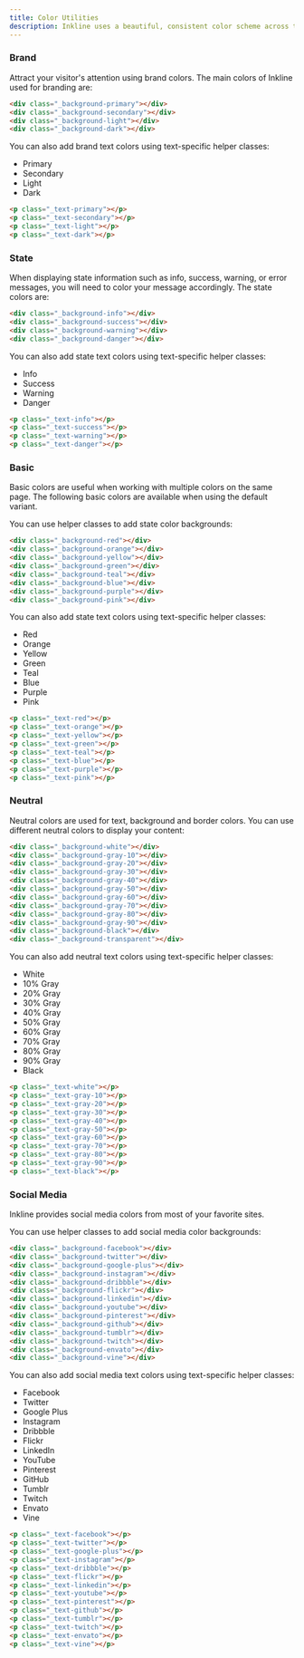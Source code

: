 ```yaml
---
title: Color Utilities
description: Inkline uses a beautiful, consistent color scheme across the framework. 
---
```

### Brand
Attract your visitor's attention using brand colors. The main colors of Inkline used for branding are:

<i-code title="Brand Color Background">
<i-tab type="preview">
    <i-row>
        <i-column xs="12" sm="6" md="3">
            <color-box type="primary" title="Primary" description="#178bb2"></color-box>
        </i-column>
        <i-column xs="12" sm="6" md="3">
            <color-box type="secondary" title="Secondary" description="#5d65b9"></color-box>
        </i-column>
        <i-column xs="12" sm="6" md="3">
            <color-box type="light" title="Light" description="#e9ecef"></color-box>
        </i-column>
        <i-column xs="12" sm="6" md="3">
            <color-box type="dark" title="Dark" description="#212529"></color-box>
        </i-column>
    </i-row>
</i-tab>
<i-tab type="html">

~~~html
<div class="_background-primary"></div>
<div class="_background-secondary"></div>
<div class="_background-light"></div>
<div class="_background-dark"></div>
~~~

</i-tab>
</i-code>

You can also add brand text colors using text-specific helper classes:

<i-code title="Brand Color Text">
<i-tab type="preview">
    <ul class="-inline">
        <li class="_text-primary">Primary</li>
        <li class="_text-secondary">Secondary</li>
        <li class="_text-light">Light</li>
        <li class="_text-dark">Dark</li>
    </ul>
</i-tab>
<i-tab type="html">

~~~html
<p class="_text-primary"></p>
<p class="_text-secondary"></p>
<p class="_text-light"></p>
<p class="_text-dark"></p>
~~~

</i-tab>
</i-code>

### State
When displaying state information such as info, success, warning, or error messages, you will need to color your message accordingly. The state colors are:

<i-code title="State Color Background">
<i-tab type="preview">
    <i-row>
        <i-column xs="12" sm="6" md="3">
            <color-box type="info" title="Info" description="#62bec1"></color-box>
        </i-column>
        <i-column xs="12" sm="6" md="3">
            <color-box type="success" title="Success" description="#5fb072"></color-box>
        </i-column>
        <i-column xs="12" sm="6" md="3">
            <color-box type="warning" title="Warning" description="#f1ac53"></color-box>
        </i-column>
        <i-column xs="12" sm="6" md="3">
            <color-box type="danger" title="Danger" description="#f25f5c"></color-box>
        </i-column>
    </i-row>
</i-tab>
<i-tab type="html">

~~~html
<div class="_background-info"></div>
<div class="_background-success"></div>
<div class="_background-warning"></div>
<div class="_background-danger"></div>
~~~

</i-tab>
</i-code>

You can also add state text colors using text-specific helper classes:

<i-code title="State Color Text">
<i-tab type="preview">
    <ul class="-inline">
        <li class="_text-info">Info</li>
        <li class="_text-success">Success</li>
        <li class="_text-warning">Warning</li>
        <li class="_text-danger">Danger</li>
    </ul>
</i-tab>
<i-tab type="html">

~~~html
<p class="_text-info"></p>
<p class="_text-success"></p>
<p class="_text-warning"></p>
<p class="_text-danger"></p>
~~~

</i-tab>
</i-code>

### Basic
Basic colors are useful when working with multiple colors on the same page. The following basic colors are 
available when using the default variant.

You can use helper classes to add state color backgrounds:

<i-code title="Basic Color Background">
<i-tab type="preview">
    <i-row>
        <i-column xs="12" sm="6" md="3">
            <color-box type="red" title="Red" description="#f25f5c"></color-box>
        </i-column>
        <i-column xs="12" sm="6" md="3">
            <color-box type="orange" title="Orange" description="#f1ac53"></color-box>
        </i-column>
        <i-column xs="12" sm="6" md="3">
            <color-box type="yellow" title="Yellow" description="#ffe066"></color-box>
        </i-column>
        <i-column xs="12" sm="6" md="3">
            <color-box type="green" title="Green" description="#5fb072"></color-box>
        </i-column>
        <i-column xs="12" sm="6" md="3">
            <color-box type="teal" title="Teal" description="#62bec1"></color-box>
        </i-column>
        <i-column xs="12" sm="6" md="3">
            <color-box type="blue" title="Blue" description="#178bb2"></color-box>
        </i-column>
        <i-column xs="12" sm="6" md="3">
            <color-box type="purple" title="Purple" description="#5d65b9"></color-box>
        </i-column>
        <i-column xs="12" sm="6" md="3">
            <color-box type="pink" title="Pink" description="#ff6f80"></color-box>
        </i-column>
    </i-row>
</i-tab>
<i-tab type="html">

~~~html
<div class="_background-red"></div>
<div class="_background-orange"></div>
<div class="_background-yellow"></div>
<div class="_background-green"></div>
<div class="_background-teal"></div>
<div class="_background-blue"></div>
<div class="_background-purple"></div>
<div class="_background-pink"></div>
~~~

</i-tab>
</i-code>

You can also add state text colors using text-specific helper classes:

<i-code title="Basic Color Text">
<i-tab type="preview">
    <ul class="-inline">
        <li class="_text-red">Red</li>
        <li class="_text-orange">Orange</li>
        <li class="_text-yellow">Yellow</li>
        <li class="_text-green">Green</li>
        <li class="_text-teal">Teal</li>
        <li class="_text-blue">Blue</li>
        <li class="_text-purple">Purple</li>
        <li class="_text-pink">Pink</li>
    </ul>
</i-tab>
<i-tab type="html">

~~~html
<p class="_text-red"></p>
<p class="_text-orange"></p>
<p class="_text-yellow"></p>
<p class="_text-green"></p>
<p class="_text-teal"></p>
<p class="_text-blue"></p>
<p class="_text-purple"></p>
<p class="_text-pink"></p>
~~~

</i-tab>
</i-code>


### Neutral
Neutral colors are used for text, background and border colors. You can use different neutral colors to display your content:

<i-code title="Neutral Color Background">
<i-tab type="preview">
    <i-row>
        <i-column xs="12" sm="6" md="3">
            <color-box type="white" title="White" description="#ffffff"></color-box>
        </i-column>
        <i-column xs="12" sm="6" md="3">
            <color-box type="gray-10" title="10% Gray" description="#f8f9fa"></color-box>
        </i-column>
        <i-column xs="12" sm="6" md="3">
            <color-box type="gray-20" title="20% Gray" description="#e9ecef"></color-box>
        </i-column>
        <i-column xs="12" sm="6" md="3">
            <color-box type="gray-30" title="30% Gray" description="#dee2e6"></color-box>
        </i-column>
        <i-column xs="12" sm="6" md="3">
            <color-box type="gray-40" title="40% Gray" description="#ced4da"></color-box>
        </i-column>
        <i-column xs="12" sm="6" md="3">
            <color-box type="gray-50" title="50% Gray" description="#adb5bd"></color-box>
        </i-column>
        <i-column xs="12" sm="6" md="3">
            <color-box type="gray-60" title="60% Gray" description="#868e96"></color-box>
        </i-column>
        <i-column xs="12" sm="6" md="3">
            <color-box type="gray-70" title="70% Gray" description="#495057"></color-box>
        </i-column>
        <i-column xs="12" sm="6" md="3">
            <color-box type="gray-80" title="80% Gray" description="#343a40"></color-box>
        </i-column>
        <i-column xs="12" sm="6" md="3">
            <color-box type="gray-90" title="90% Gray" description="#212529"></color-box>
        </i-column>
        <i-column xs="12" sm="6" md="3">
            <color-box type="black" title="Black" description="#000000"></color-box>
        </i-column>
        <i-column xs="12" sm="6" md="3">
            <color-box class="_text-gray-80" type="transparent" title="Transparent" description="transparent"></color-box>
        </i-column>
    </i-row>
</i-tab>
<i-tab type="html">

~~~html
<div class="_background-white"></div>
<div class="_background-gray-10"></div>
<div class="_background-gray-20"></div>
<div class="_background-gray-30"></div>
<div class="_background-gray-40"></div>
<div class="_background-gray-50"></div>
<div class="_background-gray-60"></div>
<div class="_background-gray-70"></div>
<div class="_background-gray-80"></div>
<div class="_background-gray-90"></div>
<div class="_background-black"></div>
<div class="_background-transparent"></div>
~~~

</i-tab>
</i-code>

You can also add neutral text colors using text-specific helper classes:

<i-code title="Neutral Color Text">
<i-tab type="preview">
    <ul class="-inline">
        <li class="_text-white _background-black">White</li>
        <li class="_text-gray-10">10% Gray</li>
        <li class="_text-gray-20">20% Gray</li>
        <li class="_text-gray-30">30% Gray</li>
        <li class="_text-gray-40">40% Gray</li>
        <li class="_text-gray-50">50% Gray</li>
        <li class="_text-gray-60">60% Gray</li>
        <li class="_text-gray-70">70% Gray</li>
        <li class="_text-gray-80">80% Gray</li>
        <li class="_text-gray-90">90% Gray</li>
        <li class="_text-black">Black</li>
    </ul>
</i-tab>
<i-tab type="html">

~~~html
<p class="_text-white"></p>
<p class="_text-gray-10"></p>
<p class="_text-gray-20"></p>
<p class="_text-gray-30"></p>
<p class="_text-gray-40"></p>
<p class="_text-gray-50"></p>
<p class="_text-gray-60"></p>
<p class="_text-gray-70"></p>
<p class="_text-gray-80"></p>
<p class="_text-gray-90"></p>
<p class="_text-black"></p>
~~~

</i-tab>
</i-code>

### Social Media
Inkline provides social media colors from most of your favorite sites.

You can use helper classes to add social media color backgrounds:

<i-code title="Social Media Color Background">
<i-tab type="preview">
    <i-row>
        <i-column xs="12" sm="6" md="3">
            <color-box type="facebook" title="Facebook" description="#3b5998"></color-box>
        </i-column>
        <i-column xs="12" sm="6" md="3">
            <color-box type="twitter" title="Twitter" description="#1da1f2"></color-box>
        </i-column>
        <i-column xs="12" sm="6" md="3">
            <color-box type="google" title="Google" description="#dd4b39"></color-box>
        </i-column>
        <i-column xs="12" sm="6" md="3">
            <color-box type="instagram" title="Instagram" description="#fd1d1d"></color-box>
        </i-column>
        <i-column xs="12" sm="6" md="3">
            <color-box type="dribbble" title="Dribbble" description="#ea4c89"></color-box>
        </i-column>
        <i-column xs="12" sm="6" md="3">
            <color-box type="behance" title="Behance" description="#1769ff"></color-box>
        </i-column>
        <i-column xs="12" sm="6" md="3">
            <color-box type="flickr" title="Flickr" description="#ff0084"></color-box>
        </i-column>
        <i-column xs="12" sm="6" md="3">
            <color-box type="linkedin" title="LinkedIn" description="#0077b5"></color-box>
        </i-column>
        <i-column xs="12" sm="6" md="3">
            <color-box type="youtube" title="YouTube" description="#b31217"></color-box>
        </i-column>
        <i-column xs="12" sm="6" md="3">
            <color-box type="pinterest" title="Pinterest" description="#bd081c"></color-box>
        </i-column>
        <i-column xs="12" sm="6" md="3">
            <color-box type="github" title="Github" description="#333333"></color-box>
        </i-column>
        <i-column xs="12" sm="6" md="3">
            <color-box type="tumblr" title="Tumblr" description="#35465c"></color-box>
        </i-column>
        <i-column xs="12" sm="6" md="3">
            <color-box type="twitch" title="Twitch" description="#6441a5"></color-box>
        </i-column>
        <i-column xs="12" sm="6" md="3">
            <color-box type="envato" title="Envato" description="#82b541"></color-box>
        </i-column>
        <i-column xs="12" sm="6" md="3">
            <color-box type="vine" title="Vine" description="#00bf8f"></color-box>
        </i-column>
    </i-row>
</i-tab>
<i-tab type="html">

~~~html
<div class="_background-facebook"></div>
<div class="_background-twitter"></div>
<div class="_background-google-plus"></div>
<div class="_background-instagram"></div>
<div class="_background-dribbble"></div>
<div class="_background-flickr"></div>
<div class="_background-linkedin"></div>
<div class="_background-youtube"></div>
<div class="_background-pinterest"></div>
<div class="_background-github"></div>
<div class="_background-tumblr"></div>
<div class="_background-twitch"></div>
<div class="_background-envato"></div>
<div class="_background-vine"></div>
~~~

</i-tab>
</i-code>

You can also add social media text colors using text-specific helper classes:

<i-code title="Social Media Color Text">
<i-tab type="preview">
    <ul class="-inline">
        <li class="_text-facebook">Facebook</li>
        <li class="_text-twitter">Twitter</li>
        <li class="_text-google-plus">Google Plus</li>
        <li class="_text-instagram">Instagram</li>
        <li class="_text-dribbble">Dribbble</li>
        <li class="_text-flickr">Flickr</li>
        <li class="_text-linkedin">LinkedIn</li>
        <li class="_text-youtube">YouTube</li>
        <li class="_text-pinterest">Pinterest</li>
        <li class="_text-github">GitHub</li>
        <li class="_text-tumblr">Tumblr</li>
        <li class="_text-twitch">Twitch</li>
        <li class="_text-envato">Envato</li>
        <li class="_text-vine">Vine</li>
    </ul>
</i-tab>
<i-tab type="html">

~~~html
<p class="_text-facebook"></p>
<p class="_text-twitter"></p>
<p class="_text-google-plus"></p>
<p class="_text-instagram"></p>
<p class="_text-dribbble"></p>
<p class="_text-flickr"></p>
<p class="_text-linkedin"></p>
<p class="_text-youtube"></p>
<p class="_text-pinterest"></p>
<p class="_text-github"></p>
<p class="_text-tumblr"></p>
<p class="_text-twitch"></p>
<p class="_text-envato"></p>
<p class="_text-vine"></p>
~~~

</i-tab>
</i-code>

